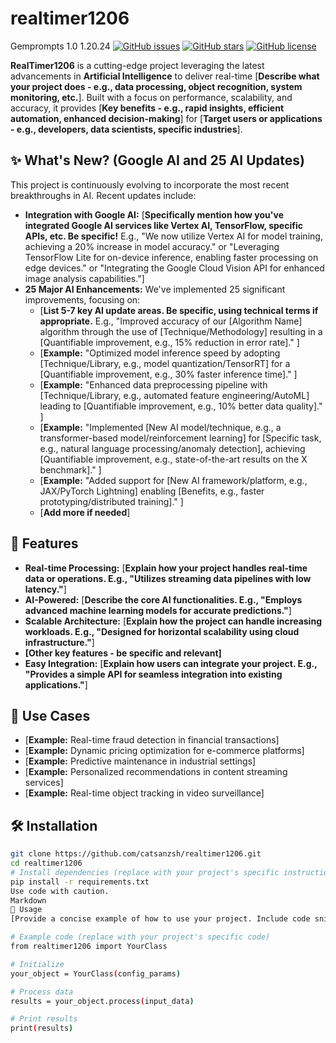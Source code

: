 # realtimer1206
Gemprompts 1.0 1.20.24
[![GitHub issues](https://img.shields.io/github/issues/catsanzsh/realtimer1206)](https://github.com/catsanzsh/realtimer1206/issues)
[![GitHub stars](https://img.shields.io/github/stars/catsanzsh/realtimer1206)](https://github.com/catsanzsh/realtimer1206/stargazers)
[![GitHub license](https://img.shields.io/github/license/catsanzsh/realtimer1206)](https://github.com/catsanzsh/realtimer1206/blob/main/LICENSE) 

**RealTimer1206** is a cutting-edge project leveraging the latest advancements in **Artificial Intelligence** to deliver real-time [**Describe what your project does - e.g., data processing, object recognition, system monitoring, etc.**]. Built with a focus on performance, scalability, and accuracy, it provides [**Key benefits - e.g., rapid insights, efficient automation, enhanced decision-making**] for [**Target users or applications - e.g., developers, data scientists, specific industries**].

## ✨ **What's New? (Google AI and 25 AI Updates)**

This project is continuously evolving to incorporate the most recent breakthroughs in AI. Recent updates include:

*   **Integration with Google AI:** [**Specifically mention how you've integrated Google AI services like Vertex AI, TensorFlow, specific APIs, etc. Be specific!**  E.g., "We now utilize Vertex AI for model training, achieving a 20% increase in model accuracy." or "Leveraging TensorFlow Lite for on-device inference, enabling faster processing on edge devices." or "Integrating the Google Cloud Vision API for enhanced image analysis capabilities."]
*   **25 Major AI Enhancements:** We've implemented 25 significant improvements, focusing on:
    *   [**List 5-7 key AI update areas. Be specific, using technical terms if appropriate.** E.g., "Improved accuracy of our [Algorithm Name] algorithm through the use of [Technique/Methodology] resulting in a [Quantifiable improvement, e.g., 15% reduction in error rate]." ]
    *   [**Example:** "Optimized model inference speed by adopting [Technique/Library, e.g., model quantization/TensorRT] for a [Quantifiable improvement, e.g., 30% faster inference time]." ]
    *   [**Example:** "Enhanced data preprocessing pipeline with [Technique/Library, e.g., automated feature engineering/AutoML] leading to [Quantifiable improvement, e.g., 10% better data quality]." ]
    *   [**Example:** "Implemented [New AI model/technique, e.g., a transformer-based model/reinforcement learning] for [Specific task, e.g., natural language processing/anomaly detection], achieving [Quantifiable improvement, e.g., state-of-the-art results on the X benchmark]." ]
    *   [**Example:** "Added support for [New AI framework/platform, e.g., JAX/PyTorch Lightning] enabling [Benefits, e.g., faster prototyping/distributed training]." ]
    *   [**Add more if needed**]

## 🚀 **Features**

*   **Real-time Processing:** [**Explain how your project handles real-time data or operations. E.g., "Utilizes streaming data pipelines with low latency."**]
*   **AI-Powered:** [**Describe the core AI functionalities. E.g., "Employs advanced machine learning models for accurate predictions."**]
*   **Scalable Architecture:** [**Explain how the project can handle increasing workloads. E.g., "Designed for horizontal scalability using cloud infrastructure."**]
*   **[Other key features - be specific and relevant]**
*   **Easy Integration:** [**Explain how users can integrate your project. E.g., "Provides a simple API for seamless integration into existing applications."**]

## 🎯 **Use Cases**

*   [**Example:** Real-time fraud detection in financial transactions]
*   [**Example:** Dynamic pricing optimization for e-commerce platforms]
*   [**Example:** Predictive maintenance in industrial settings]
*   [**Example:** Personalized recommendations in content streaming services]
*   [**Example:** Real-time object tracking in video surveillance]

## 🛠️ **Installation**

```bash
git clone https://github.com/catsanzsh/realtimer1206.git
cd realtimer1206
# Install dependencies (replace with your project's specific instructions)
pip install -r requirements.txt
Use code with caution.
Markdown
📖 Usage
[Provide a concise example of how to use your project. Include code snippets if possible.]

# Example code (replace with your project's specific code)
from realtimer1206 import YourClass

# Initialize
your_object = YourClass(config_params)

# Process data
results = your_object.process(input_data)

# Print results
print(results)
